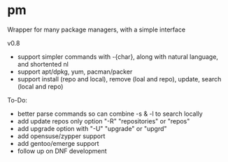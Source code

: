 pm
==

Wrapper for many package managers, with a simple interface


v0.8
- support simpler commands with -{char}, along with natural language, and shortented nl
- support apt/dpkg, yum, pacman/packer
- support install (repo and local), remove (loal and repo), update, search (local and repo)



To-Do:
- better parse commands so can combine -s & -l to search locally
- add update repos only option "-R" "repositories" or "repos"
- add upgrade option with "-U" "upgrade" or "upgrd"
- add opensuse/zypper support
- add gentoo/emerge support
- follow up on DNF development
